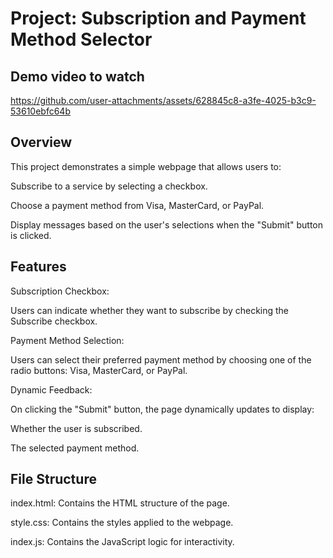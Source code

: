 # Project: Subscription and Payment Method Selector

## Demo video to watch 

https://github.com/user-attachments/assets/628845c8-a3fe-4025-b3c9-53610ebfc64b


## Overview

This project demonstrates a simple webpage that allows users to:

Subscribe to a service by selecting a checkbox.

Choose a payment method from Visa, MasterCard, or PayPal.

Display messages based on the user's selections when the "Submit" button is clicked.

## Features

Subscription Checkbox:

Users can indicate whether they want to subscribe by checking the Subscribe checkbox.

Payment Method Selection:

Users can select their preferred payment method by choosing one of the radio buttons: Visa, MasterCard, or PayPal.

Dynamic Feedback:

On clicking the "Submit" button, the page dynamically updates to display:

Whether the user is subscribed.

The selected payment method.

## File Structure

index.html: Contains the HTML structure of the page.

style.css: Contains the styles applied to the webpage.

index.js: Contains the JavaScript logic for interactivity.

